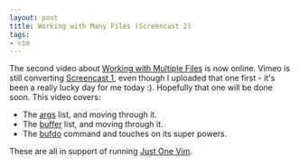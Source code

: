 ```yaml
---
layout: post
title: Working with Many Files (Screencast 2)
tags:
- vim
---
```

The second video about [Working with Multiple Files](http://vimeo.com/6307101) is now online. Vimeo is still converting [Screencast 1](http://vimeo.com/6306508), even though I uploaded that one first - it's been a really lucky day for me today :). Hopefully that one will be done soon. This video covers:

- The [args](http://vimdoc.sourceforge.net/htmldoc/editing.html#:args) list, and moving through it.
- The [buffer](http://vimdoc.sourceforge.net/htmldoc/windows.html#:buffers) list, and moving through it.
- The [bufdo](http://vimdoc.sourceforge.net/htmldoc/windows.html#:bufdo) command and touches on its super powers.

These are all in support of running [Just One Vim](http://vimeo.com/4446112).
